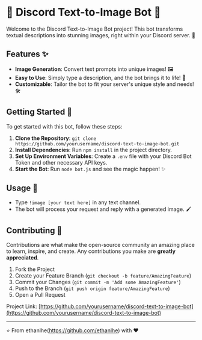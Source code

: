 # 🎨 Discord Text-to-Image Bot 🤖

Welcome to the Discord Text-to-Image Bot project! This bot transforms textual descriptions into stunning images, right within your Discord server. 🌟

## Features ✨

- **Image Generation**: Convert text prompts into unique images! 🖼️
- **Easy to Use**: Simply type a description, and the bot brings it to life! 🚀
- **Customizable**: Tailor the bot to fit your server's unique style and needs! 🛠️

## Getting Started 🚀

To get started with this bot, follow these steps:

1. **Clone the Repository**: `git clone https://github.com/yourusername/discord-text-to-image-bot.git`
2. **Install Dependencies**: Run `npm install` in the project directory.
3. **Set Up Environment Variables**: Create a `.env` file with your Discord Bot Token and other necessary API keys.
4. **Start the Bot**: Run `node bot.js` and see the magic happen! ✨

## Usage 📖

- Type `!image [your text here]` in any text channel.
- The bot will process your request and reply with a generated image. 🖌️

## Contributing 🤝

Contributions are what make the open-source community an amazing place to learn, inspire, and create. Any contributions you make are **greatly appreciated**.

1. Fork the Project
2. Create your Feature Branch (`git checkout -b feature/AmazingFeature`)
3. Commit your Changes (`git commit -m 'Add some AmazingFeature'`)
4. Push to the Branch (`git push origin feature/AmazingFeature`)
5. Open a Pull Request

Project Link: [https://github.com/yourusername/discord-text-to-image-bot](https://github.com/yourusername/discord-text-to-image-bot)

---

⭐️ From ethanlhe(https://github.com/ethanlhe) with ❤️

